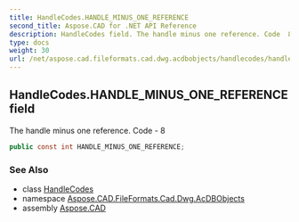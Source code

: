 ```yaml
---
title: HandleCodes.HANDLE_MINUS_ONE_REFERENCE
second_title: Aspose.CAD for .NET API Reference
description: HandleCodes field. The handle minus one reference. Code  8
type: docs
weight: 30
url: /net/aspose.cad.fileformats.cad.dwg.acdbobjects/handlecodes/handle_minus_one_reference/
---
```

## HandleCodes.HANDLE_MINUS_ONE_REFERENCE field

The handle minus one reference. Code - 8

```csharp
public const int HANDLE_MINUS_ONE_REFERENCE;
```

### See Also

* class [HandleCodes](../)
* namespace [Aspose.CAD.FileFormats.Cad.Dwg.AcDBObjects](../../../aspose.cad.fileformats.cad.dwg.acdbobjects/)
* assembly [Aspose.CAD](../../../)


